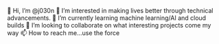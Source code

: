 👋 Hi, I’m @j030n
👀 I’m interested in making lives better through technical advancements.
🌱 I’m currently learning machine learning/AI and cloud builds
💞️ I’m looking to collaborate on what interesting projects come my way
📫 How to reach me...use the force
